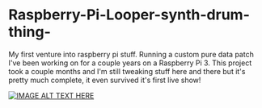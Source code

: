 # Raspberry-Pi-Looper-synth-drum-thing-
My first venture into raspberry pi stuff. Running a custom pure data patch I've been working on for a couple years on a Raspberry Pi 3. This project took a couple months and I'm still tweaking stuff here and there but it's pretty much complete, it even survived it's first live show!

[![IMAGE ALT TEXT HERE](http://img.youtube.com/vi/https://youtu.be/_nBK8sAl9nw/maxresdefault.jpg)](http://www.youtube.com/watch?v=KbcNqarBTsI)
